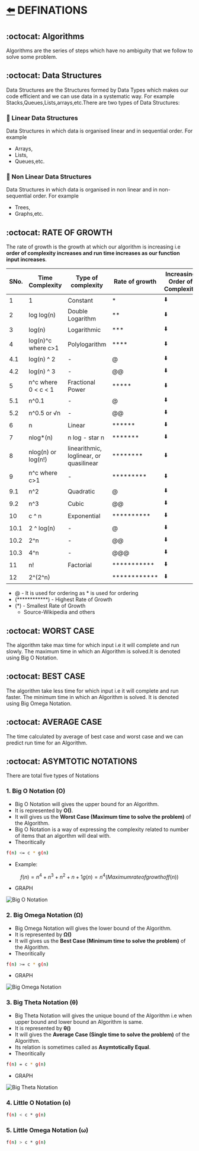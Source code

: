 # [:arrow_left:](../README.md) DEFINATIONS

## :octocat: Algorithms

Algorithms are the series of steps which have no ambiguity that we follow to solve some problem.

## :octocat: Data Structures

Data Structures are the Structures formed by Data Types which makes our code efficient and we can use data in a systematic way. For example Stacks,Queues,Lists,arrays,etc.There are two types of Data Structures:

### :rocket: Linear Data Structures

Data Structures in which data is organised linear and in sequential order. For example

* Arrays,
* Lists,
* Queues,etc.

### :rocket: Non Linear Data Structures

Data Structures in which data is organised in non linear and in non-sequential order. For example

* Trees,
* Graphs,etc.

## :octocat: RATE OF GROWTH

The rate of growth is the growth at which our algorithm is increasing i.e **order of complexity increases and run time increases as our function input increases**.

 SNo. | Time Complexity | Type of complexity | Rate of growth | Increasing Order of Complexity
 ---- | --------------- | ------------------ | -------------- | ------------------------------
 1 | 1 | Constant | * | :arrow_down:
 2 | log log(n) | Double Logarithm | ** | :arrow_down:
 3 | log(n) | Logarithmic | *** | :arrow_down:
 4 | log(n)^c where c>1 | Polylogarithm | **** | :arrow_down:
 4.1 | log(n) ^ 2 | - | @ | :arrow_down:
 4.2 | log(n) ^ 3 | - | @@ | :arrow_down:
 5 | n^c where 0 < c < 1 | Fractional Power | ***** | :arrow_down:
 5.1 | n^0.1 | - | @ | :arrow_down:
 5.2 | n^0.5 or √n | - | @@ | :arrow_down:
 6 | n | Linear | ****** | :arrow_down:
 7 | nlog*(n) | n log - star n | ******* | :arrow_down:
 8 | nlog(n) or log(n!) | linearithmic, loglinear, or quasilinear | ******** | :arrow_down:  
 9 | n^c where c>1 | - | ********* | :arrow_down:
 9.1 | n^2 | Quadratic | @ | :arrow_down:
 9.2 | n^3 | Cubic | @@ | :arrow_down:
 10 | c ^ n | Exponential | ********** | :arrow_down:
 10.1 | 2 ^ log(n) | - | @ | :arrow_down:
 10.2 | 2^n | - | @@ | :arrow_down:
 10.3 | 4^n | - | @@@ | :arrow_down:
 11 | n! | Factorial | *********** | :arrow_down:
 12 | 2^(2^n) | | ************ | :arrow_down:

* @ - It is used for ordering as * is used for ordering
* (************) - Highest Rate of Growth
* (\*) - Smallest Rate of Growth
  * Source-Wikipedia and others

## :octocat: WORST CASE

The algorithm take max time for which input i.e it will complete and run slowly. The maximum time in which an Algorithm is solved.It is denoted using Big O Notation.

## :octocat: BEST CASE

The algorithm take less time for which input i.e it will complete and run faster. The minimum time in which an Algorithm is solved. It is denoted using Big Omega Notation.

## :octocat: AVERAGE CASE

The time calculated by average of best case and worst case and we can predict run time for an Algorithm.

## :octocat: ASYMTOTIC NOTATIONS

There are total five types of Notations

### 1. Big O Notation (O)

* Big O Notation will gives the upper bound for an Algorithm.
* It is represented by **O()**.
* It will gives us the **Worst Case (Maximum time to solve the problem)** of the Algorithm.
* Big O Notation is a way of expressing the complexity related to number of items that an algorthm will deal with.
* Theoritically

```bash
f(n) <= c * g(n)
```

* Example:

```math
f(n) = n^4 + n^3 + n^2 + n + 1
g(n) = n^4  (Maximum rate of growth of f(n))
```

* GRAPH

![Big O Notation]()

### 2. Big Omega Notation (Ω)

* Big Omega Notation will gives the lower bound of the Algorithm.
* It is represented by **Ω()**
* It will gives us the **Best Case (Minimum time to solve the problem)** of the Algorithm.
* Theoritically

```bash
f(n) >= c * g(n)
```

* GRAPH

![Big Omega Notation]()

### 3. Big Theta Notation (θ)

* Big Theta Notation will gives the unique bound of the Algorithm i.e when upper bound and lower bound an Algorithm is same.
* It is represented by **θ()**
* It will gives the **Average Case (Single time to solve the problem)** of the Algorithm.
* Its relation is sometimes called as **Asymtotically Equal**.
* Theoritically

```bash
f(n) = c * g(n)
```

* GRAPH

![Big Theta Notation]()

### 4. Little O Notation (o)

```bash
f(n) < c * g(n)
```

### 5. Little Omega Notation (ω)

```bash
f(n) > c * g(n)
```